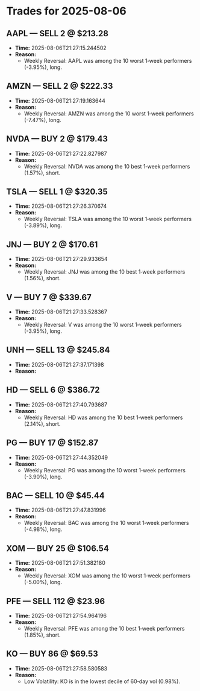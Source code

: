 # Trades for 2025-08-06

## AAPL — SELL 2 @ $213.28
- **Time:** 2025-08-06T21:27:15.244502
- **Reason:**
  - Weekly Reversal: AAPL was among the 10 worst 1‑week performers (-3.95%), long.

## AMZN — SELL 2 @ $222.33
- **Time:** 2025-08-06T21:27:19.163644
- **Reason:**
  - Weekly Reversal: AMZN was among the 10 worst 1‑week performers (-7.47%), long.

## NVDA — BUY 2 @ $179.43
- **Time:** 2025-08-06T21:27:22.827987
- **Reason:**
  - Weekly Reversal: NVDA was among the 10 best 1‑week performers (1.57%), short.

## TSLA — SELL 1 @ $320.35
- **Time:** 2025-08-06T21:27:26.370674
- **Reason:**
  - Weekly Reversal: TSLA was among the 10 worst 1‑week performers (-3.89%), long.

## JNJ — BUY 2 @ $170.61
- **Time:** 2025-08-06T21:27:29.933654
- **Reason:**
  - Weekly Reversal: JNJ was among the 10 best 1‑week performers (1.56%), short.

## V — BUY 7 @ $339.67
- **Time:** 2025-08-06T21:27:33.528367
- **Reason:**
  - Weekly Reversal: V was among the 10 worst 1‑week performers (-3.95%), long.

## UNH — SELL 13 @ $245.84
- **Time:** 2025-08-06T21:27:37.171398
- **Reason:**

## HD — SELL 6 @ $386.72
- **Time:** 2025-08-06T21:27:40.793687
- **Reason:**
  - Weekly Reversal: HD was among the 10 best 1‑week performers (2.14%), short.

## PG — BUY 17 @ $152.87
- **Time:** 2025-08-06T21:27:44.352049
- **Reason:**
  - Weekly Reversal: PG was among the 10 worst 1‑week performers (-3.90%), long.

## BAC — SELL 10 @ $45.44
- **Time:** 2025-08-06T21:27:47.831996
- **Reason:**
  - Weekly Reversal: BAC was among the 10 worst 1‑week performers (-4.98%), long.

## XOM — BUY 25 @ $106.54
- **Time:** 2025-08-06T21:27:51.382180
- **Reason:**
  - Weekly Reversal: XOM was among the 10 worst 1‑week performers (-5.00%), long.

## PFE — SELL 112 @ $23.96
- **Time:** 2025-08-06T21:27:54.964196
- **Reason:**
  - Weekly Reversal: PFE was among the 10 best 1‑week performers (1.85%), short.

## KO — BUY 86 @ $69.53
- **Time:** 2025-08-06T21:27:58.580583
- **Reason:**
  - Low Volatility: KO is in the lowest decile of 60‑day vol (0.98%).

